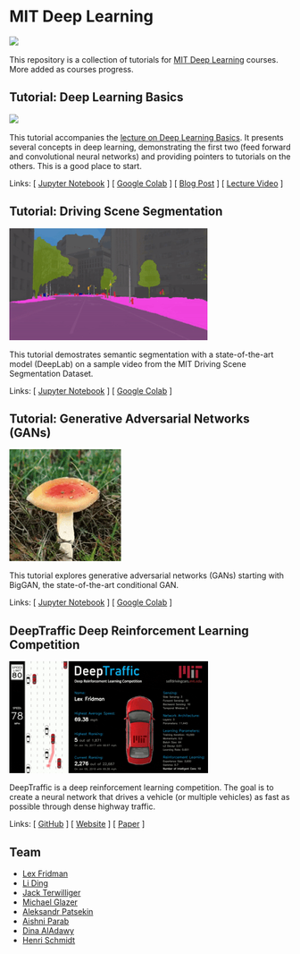 # MIT Deep Learning

<a href="https://deeplearning.mit.edu/"><img src="https://deeplearning.mit.edu/files/images/mit_deep_learning.png"></a>

This repository is a collection of tutorials for [MIT Deep Learning](https://deeplearning.mit.edu/) courses. More added as courses progress.

## Tutorial: Deep Learning Basics

<a href="https://github.com/lexfridman/mit-deep-learning/blob/master/tutorial_deep_learning_basics/deep_learning_basics.ipynb"><img src="https://i.imgur.com/j4FqBuR.gif"></a>

This tutorial accompanies the [lecture on Deep Learning Basics](https://www.youtube.com/watch?list=PLrAXtmErZgOeiKm4sgNOknGvNjby9efdf&v=O5xeyoRL95U). It presents several concepts in deep learning, demonstrating the first two (feed forward and convolutional neural networks) and providing pointers to tutorials on the others. This is a good place to start.

Links: \[ [Jupyter Notebook](https://github.com/consileon-ai/workshop/blob/main/tutorial_deep_learning_basics/deep_learning_basics.ipynb) \]
\[ [Google Colab](https://colab.research.google.com/github/consileon-ai/workshop/blob/main/tutorial_deep_learning_basics/deep_learning_basics.ipynb) \]
\[ [Blog Post](https://medium.com/tensorflow/mit-deep-learning-basics-introduction-and-overview-with-tensorflow-355bcd26baf0) \]
\[ [Lecture Video](https://www.youtube.com/watch?list=PLrAXtmErZgOeiKm4sgNOknGvNjby9efdf&v=O5xeyoRL95U) \]


## Tutorial: Driving Scene Segmentation

<a href="https://github.com/lexfridman/mit-deep-learning/blob/master/tutorial_driving_scene_segmentation/tutorial_driving_scene_segmentation.ipynb"><img src="images/thumb_driving_scene_segmentation.gif"></a>

This tutorial demostrates semantic segmentation with a state-of-the-art model (DeepLab) on a sample video from the MIT Driving Scene Segmentation Dataset.

Links: \[ [Jupyter Notebook](https://github.com/lexfridman/mit-deep-learning/blob/master/tutorial_driving_scene_segmentation/tutorial_driving_scene_segmentation.ipynb) \]
\[ [Google Colab](https://colab.research.google.com/github/lexfridman/mit-deep-learning/blob/master/tutorial_driving_scene_segmentation/tutorial_driving_scene_segmentation.ipynb) \]

## Tutorial: Generative Adversarial Networks (GANs)

<a href="https://github.com/lexfridman/mit-deep-learning/blob/master/tutorial_gans/tutorial_gans.ipynb"><img src="images/thumb_mushroom_biggan.gif"></a>

This tutorial explores generative adversarial networks (GANs) starting with BigGAN, the state-of-the-art conditional GAN.

Links: \[ [Jupyter Notebook](https://github.com/lexfridman/mit-deep-learning/blob/master/tutorial_gans/tutorial_gans.ipynb) \]
\[ [Google Colab](https://colab.research.google.com/github/lexfridman/mit-deep-learning/blob/master/tutorial_gans/tutorial_gans.ipynb) \]

## DeepTraffic Deep Reinforcement Learning Competition

<a href="https://selfdrivingcars.mit.edu/deeptraffic"><img src="images/thumb_deeptraffic.gif"></a>

DeepTraffic is a deep reinforcement learning competition. The goal is to create a neural network that drives a vehicle (or multiple vehicles) as fast as possible through dense highway traffic.

Links: \[ [GitHub](https://github.com/lexfridman/deeptraffic) \] \[ [Website](https://selfdrivingcars.mit.edu/deeptraffic) \] \[ [Paper](https://arxiv.org/abs/1801.02805) \]

## Team

- [Lex Fridman](https://lexfridman.com)
- [Li Ding](https://www.mit.edu/~liding/)
- [Jack Terwilliger](https://www.mit.edu/~jterwill/)
- [Michael Glazer](https://www.mit.edu/~glazermi/)
- [Aleksandr Patsekin](https://www.mit.edu/~patsekin/)
- [Aishni Parab](https://www.mit.edu/~aishni/)
- [Dina AlAdawy](https://www.mit.edu/~aladawy/)
- [Henri Schmidt](https://www.mit.edu/~henris/)
